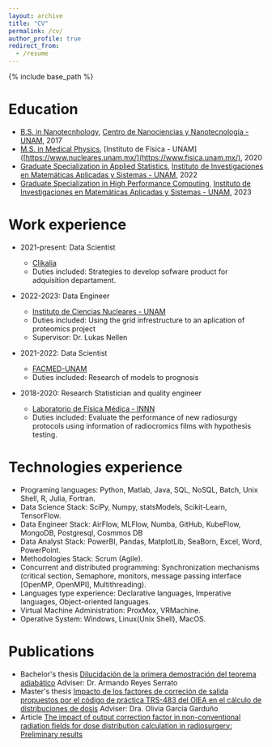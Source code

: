 ```yaml
---
layout: archive
title: "CV"
permalink: /cv/
author_profile: true
redirect_from:
  - /resume
---
```


{% include base_path %}

Education
======
* [B.S. in Nanotecnhology](https://nanolic.ens.cnyn.unam.mx/inicio), [Centro de Nanociencias y Nanotecnología - UNAM](https://www.cnyn.unam.mx/), 2017
* [M.S. in Medical Physics](https://w2.fisica.unam.mx/fismed), [Instituto de Física - UNAM]([https://www.nucleares.unam.mx/](https://www.fisica.unam.mx/), 2020
* [Graduate Specialization in Applied Statistics](https://www.posgrado.unam.mx/matematicas/es/especializacion-en-estad%C3%ADstica-aplicada), [Instituto de Investigaciones en Matemáticas Aplicadas y Sistemas - UNAM](https://www.iimas.unam.mx/), 2022
* [Graduate Specialization in High Performance Computing](http://www.pcic.unam.mx/index.php), [Instituto de Investigaciones en Matemáticas Aplicadas y Sistemas - UNAM](https://www.iimas.unam.mx/), 2023

Work experience
======

* 2021-present: Data Scientist
  * [Clikalia](https://clikalia.com/mx)
  * Duties included: Strategies to develop sofware product for adquisition departament.

* 2022-2023: Data Engineer
  * [Instituto de Ciencias Nucleares - UNAM](https://www.nucleares.unam.mx/secretaria_de_computo_redes_y_telecomunicaciones.php)
  * Duties included: Using the grid infrestructure to an aplication of proteomics project
  * Supervisor: Dr. Lukas Nellen

* 2021-2022: Data Scientist
  * [FACMED-UNAM](http://radiofarmacia.facmed.unam.mx/investigacion.html)
  * Duties included: Research of models to prognosis
 
* 2018-2020: Research Statistician and quality engineer
  * [Laboratorio de Física Médica - INNN](http://www.innn.salud.gob.mx/interna/investigacion/departamentos/fisica.html)
  * Duties included: Evaluate the performance of new radiosurgy protocols using information of radiocromics films with hypothesis testing.

Technologies experience
======
  * Programing languages: Python, Matlab, Java, SQL, NoSQL, Batch, Unix Shell, R, Julia, Fortran.
  * Data Science Stack: SciPy, Numpy, statsModels, Scikit-Learn, TensorFlow.
  * Data Engineer Stack: AirFlow, MLFlow, Numba, GitHub, KubeFlow, MongoDB, Postgresql, Cosmmos DB
  * Data Analyst Stack: PowerBI, Pandas, MatplotLib, SeaBorn, Excel, Word, PowerPoint.
  * Methodologies Stack: Scrum (Agile).
  * Concurrent and distributed programming: Synchronization mechanisms (critical section, Semaphore, monitors, message passing interface [OpenMP, OpenMPI], Multithreading).
  * Languages type experience: Declarative languages, Imperative languages, Object-oriented languages.
  * Virtual Machine Administration: ProxMox, VRMachine.
  * Operative System: Windows, Linux(Unix Shell), MacOS.

Publications
======
  * Bachelor's thesis [Dilucidación de la primera demostración del teorema adiabático](http://132.248.9.195/ptd2017/octubre/0767016/Index.html) Adviser: Dr. Armando Reyes Serrato
  * Master's thesis [Impacto de los factores de correción de salida propuestos por el código de práctica TRS-483 del OIEA en el cálculo de distribuciones de dosis](http://132.248.9.195/ptd2021/junio/0812636/Index.html) Adviser: Dra. Olivia García Garduño
  * Article [The impact of output correction factor in non-conventional radiation fields for dose distribution calculation in radiosurgery: Preliminary results](https://pubs.aip.org/aip/acp/article/2348/1/050034/999890/The-impact-of-output-correction-factor-in-non)
  
